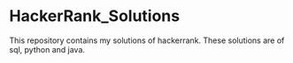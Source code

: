 # HackerRank_Solutions
This repository contains my solutions of hackerrank. These solutions are of sql, python and java.
